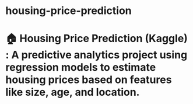 # housing-price-prediction
# 🏠 Housing Price Prediction (Kaggle) : A predictive analytics project using regression models to estimate housing prices based on features like size, age, and location.
